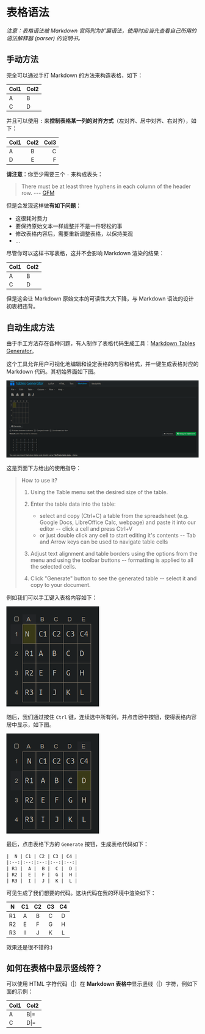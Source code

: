 # 表格语法

*注意：表格语法被 Markdown 官网列为扩展语法，使用时应当先查看自己所用的语法解释器 (parser) 的说明书。*

## 手动方法

完全可以通过手打 Markdown 的方法来构造表格，如下：

| Col1 | Col2 |
| ---- | ---- |
| A    | B    |
| C    | D    |

并且可以使用 `:` 来**控制表格某一列的对齐方式**（左对齐、居中对齐、右对齐），如下：

| Col1  |  Col2  | Col3 |
| :---- | :----: | ----:|
| A     |    B   |    C |
| D     |    E   |    F |

**请注意**：你至少需要三个 `-` 来构成表头：

> There must be at least three hyphens in each column of the header row. --- [GFM](https://docs.github.com/en/get-started/writing-on-github/working-with-advanced-formatting/organizing-information-with-tables#creating-a-table)

但是会发现这样做**有如下问题**：

- 这很耗时费力
- 要保持原始文本一样规整并不是一件轻松的事
- 修改表格内容后，需要重新调整表格，以保持美观
- ...

尽管你可以这样书写表格，这并不会影响 Markdown 渲染的结果：

| Col1 |Col2 |
| --- | -- |
|       A    | B    |
| C    |     D    |

但是这会让 Markdown 原始文本的可读性大大下降，与 Markdown 语法的设计初衷相违背。

## 自动生成方法

由于手工方法存在各种问题，有人制作了表格代码生成工具：[Markdown Tables Generator](https://www.tablesgenerator.com/markdown_tables)。

这个工具允许用户可视化地编辑和设定表格的内容和格式，并一键生成表格对应的 Markdown 代码。其初始界面如下图。

![markdown_tables_generator](../images/markdown_tables_generator.png)

这是页面下方给出的使用指导：

> How to use it?
> 
> 1. Using the Table menu set the desired size of the table.
> 
> 2. Enter the table data into the table:
> 
>     - select and copy (Ctrl+C) a table from the spreadsheet (e.g. Google Docs, LibreOffice Calc, webpage) and paste it into our editor -- click a cell and press Ctrl+V
>     - or just double click any cell to start editing it's contents -- Tab and Arrow keys can be used to navigate table cells
> 
> 3. Adjust text alignment and table borders using the options from the menu and using the toolbar buttons -- formatting is applied to all the selected cells.
> 
> 4. Click "Generate" button to see the generated table -- select it and copy to your document.

例如我们可以手工键入表格内容如下：

![markdown_original_table](../images/markdown_original_table.png)

随后，我们通过按住 `Ctrl` 键，连续选中所有列，并点击居中按钮，使得表格内容居中显示，如下图。

![markdown_table_design](../images/markdown_table_design.png)

最后，点击表格下方的 `Generate` 按钮，生成表格代码如下：

```
|  N | C1 | C2 | C3 | C4 |
|:--:|:--:|:--:|:--:|:--:|
| R1 |  A |  B |  C |  D |
| R2 |  E |  F |  G |  H |
| R3 |  I |  J |  K |  L |
```

可见生成了我们想要的代码。这块代码在我的环境中渲染如下：

|  N | C1 | C2 | C3 | C4 |
|:--:|:--:|:--:|:--:|:--:|
| R1 |  A |  B |  C |  D |
| R2 |  E |  F |  G |  H |
| R3 |  I |  J |  K |  L |

效果还是很不错的:)

## 如何在表格中显示竖线符？

可以使用 HTML 字符代码（&#124;）在 **Markdown 表格中**显示竖线（|）字符，例如下面的示例：

| Col1 |   Col2   |
| ---- | -------- |
| A    | B&#124;= |
| C    | D&#124;= |


